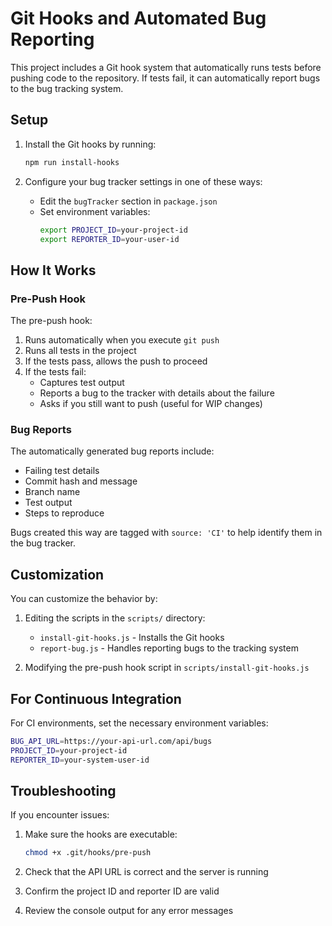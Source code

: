 # Git Hooks and Automated Bug Reporting

This project includes a Git hook system that automatically runs tests before pushing code to the repository. If tests fail, it can automatically report bugs to the bug tracking system.

## Setup

1. Install the Git hooks by running:

   ```bash
   npm run install-hooks
   ```

2. Configure your bug tracker settings in one of these ways:
   - Edit the `bugTracker` section in `package.json`
   - Set environment variables:
     ```bash
     export PROJECT_ID=your-project-id
     export REPORTER_ID=your-user-id
     ```

## How It Works

### Pre-Push Hook

The pre-push hook:

1. Runs automatically when you execute `git push`
2. Runs all tests in the project
3. If the tests pass, allows the push to proceed
4. If the tests fail:
   - Captures test output
   - Reports a bug to the tracker with details about the failure
   - Asks if you still want to push (useful for WIP changes)

### Bug Reports

The automatically generated bug reports include:

- Failing test details
- Commit hash and message
- Branch name
- Test output
- Steps to reproduce

Bugs created this way are tagged with `source: 'CI'` to help identify them in the bug tracker.

## Customization

You can customize the behavior by:

1. Editing the scripts in the `scripts/` directory:

   - `install-git-hooks.js` - Installs the Git hooks
   - `report-bug.js` - Handles reporting bugs to the tracking system

2. Modifying the pre-push hook script in `scripts/install-git-hooks.js`

## For Continuous Integration

For CI environments, set the necessary environment variables:

```bash
BUG_API_URL=https://your-api-url.com/api/bugs
PROJECT_ID=your-project-id
REPORTER_ID=your-system-user-id
```

## Troubleshooting

If you encounter issues:

1. Make sure the hooks are executable:

   ```bash
   chmod +x .git/hooks/pre-push
   ```

2. Check that the API URL is correct and the server is running
3. Confirm the project ID and reporter ID are valid
4. Review the console output for any error messages
